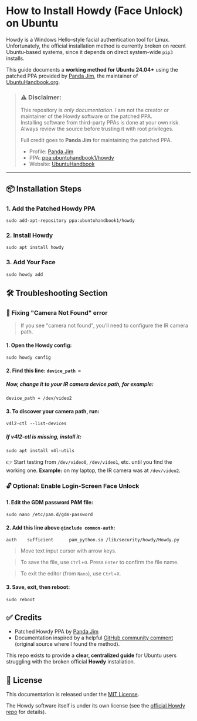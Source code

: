 # How to Install Howdy (Face Unlock) on Ubuntu

Howdy is a Windows Hello–style facial authentication tool for Linux.  
Unfortunately, the official installation method is currently broken on recent Ubuntu-based systems, since it depends on direct system-wide `pip3` installs.  

This guide documents a **working method for Ubuntu 24.04+** using the patched PPA provided by [Panda Jim](https://launchpad.net/~ubuntuhandbook1), the maintainer of [UbuntuHandbook.org](https://ubuntuhandbook.org/).  

> ### ⚠️ Disclaimer:
> 
> This repository is *only documentation*. I am not the creator or maintainer of the Howdy software or the patched PPA.  
> Installing software from third-party PPAs is done at your own risk. Always review the source before trusting it with root privileges.  
>
> Full credit goes to **Panda Jim** for maintaining the patched PPA.  
> - Profile: [Panda Jim](https://launchpad.net/~ubuntuhandbook1)  
> - PPA: [ppa:ubuntuhandbook1/howdy](https://launchpad.net/~ubuntuhandbook1/+archive/ubuntu/howdy)  
> - Website: [UbuntuHandbook](https://ubuntuhandbook.org/)

---

## 📦 Installation Steps

### 1. Add the Patched Howdy PPA
```
sudo add-apt-repository ppa:ubuntuhandbook1/howdy
```


### 2. Install Howdy
```
sudo apt install howdy
```


### 3. Add Your Face
```
sudo howdy add
```



## 🛠️ Troubleshooting Section 

### 🔧 Fixing **"Camera Not Found"** error

> If you see "camera not found", you’ll need to configure the IR camera path.

  #### 1. Open the Howdy config:
  ```
sudo howdy config
```


  #### 2. Find this line: ``` device_path = ```

  

   ##### Now, change it to your IR camera device path, for example:
  ``` device_path = /dev/video2 ```


  
  #### 3. To discover your camera path, run:
  ```
v4l2-ctl --list-devices
```



   ##### If v4l2-ctl is missing, install it:
  ```
sudo apt install v4l-utils
```
  👉 Start testing from `/dev/video0`, `/dev/video1`, etc. until you find the working one.
  **Example:** on my laptop, the IR camera was at `/dev/video2`.





### 🔓 Optional: Enable Login-Screen Face Unlock

  #### 1. Edit the GDM password PAM file:
```
sudo nano /etc/pam.d/gdm-password
```


  #### 2. Add this line above `@include common-auth`:
  ``` auth    sufficient      pam_python.so /lib/security/howdy/Howdy.py ```
  > Move text input cursor with arrow keys.

  > To save the file, use ```Ctrl```+```O```. Press ```Enter``` to confirm the file name.

  > To exit the editor (from ```Nano```), use ```Ctrl```+```X```.


  #### 3. Save, exit, then reboot:
  ```
sudo reboot
```



## ✅ Credits

* Patched Howdy PPA by [Panda Jim](https://launchpad.net/~ubuntuhandbook1)
* Documentation inspired by a helpful [GitHub community comment](https://github.com/boltgolt/howdy/issues/1021#issuecomment-2996859175) (original source where I found the method).

This repo exists to provide a **clear, centralized guide** for Ubuntu users struggling with the broken official **Howdy** installation.

## 📜 License

This documentation is released under the [MIT License](https://opensource.org/licenses/MIT).

The Howdy software itself is under its own license (see the [official Howdy repo](https://github.com/boltgolt/howdy) for details).
